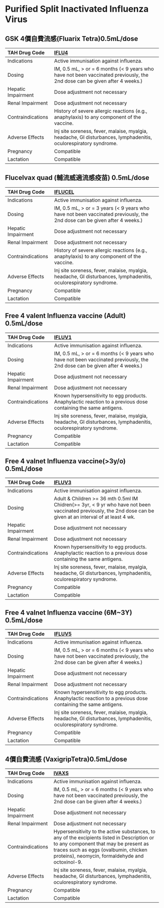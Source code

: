 # Purified Split Inactivated Influenza Virus

## GSK 4價自費流感(Fluarix Tetra)0.5mL/dose

| TAH Drug Code      | [**IFLU4**](https://www.tahsda.org.tw/drugs/hissearch.php?drug_code=IFLU4)                                                |
|:-------------------|:--------------------------------------------------------------------------------------------------------------------------|
| Indications        | Active immunisation against influenza.                                                                                    |
| Dosing             | IM, 0.5 mL, > or = 6 months (< 9 years who have not been vaccinated previously, the 2nd dose can be given after 4 weeks.) |
| Hepatic Impairment | Dose adjustment not necessary                                                                                             |
| Renal Impairment   | Dose adjustment not necessary                                                                                             |
| Contraindications  | History of severe allergic reactions (e.g., anaphylaxis) to any component of the vaccine.                                 |
| Adverse Effects    | Inj site soreness, fever, malaise, myalgia, headache, GI disturbances, lymphadenitis, oculorespiratory syndrome.          |
| Pregnancy          | Compatible                                                                                                                |
| Lactation          | Compatible                                                                                                                |

## Flucelvax quad (輔流威適流感疫苗) 0.5mL/dose

| TAH Drug Code      | [**IFLUCEL**](https://www.tahsda.org.tw/drugs/hissearch.php?drug_code=IFLUCEL)                                           |
|:-------------------|:-------------------------------------------------------------------------------------------------------------------------|
| Indications        | Active immunisation against influenza.                                                                                   |
| Dosing             | IM, 0.5 mL, > or = 3 years (< 9 years who have not been vaccinated previously, the 2nd dose can be given after 4 weeks.) |
| Hepatic Impairment | Dose adjustment not necessary                                                                                            |
| Renal Impairment   | Dose adjustment not necessary                                                                                            |
| Contraindications  | History of severe allergic reactions (e.g., anaphylaxis) to any component of the vaccine.                                |
| Adverse Effects    | Inj site soreness, fever, malaise, myalgia, headache, GI disturbances, lymphadenitis, oculorespiratory syndrome.         |
| Pregnancy          | Compatible                                                                                                               |
| Lactation          | Compatible                                                                                                               |

## Free 4 valent Influenza vaccine (Adult) 0.5mL/dose

| TAH Drug Code      | [**IFLUV1**](https://www.tahsda.org.tw/drugs/hissearch.php?drug_code=IFLUV1)                                              |
|:-------------------|:--------------------------------------------------------------------------------------------------------------------------|
| Indications        | Active immunisation against influenza.                                                                                    |
| Dosing             | IM, 0.5 mL, > or = 6 months (< 9 years who have not been vaccinated previously, the 2nd dose can be given after 4 weeks.) |
| Hepatic Impairment | Dose adjustment not necessary                                                                                             |
| Renal Impairment   | Dose adjustment not necessary                                                                                             |
| Contraindications  | Known hypersensitivity to egg products. Anaphylactic reaction to a previous dose containing the same antigens.            |
| Adverse Effects    | Inj site soreness, fever, malaise, myalgia, headache, GI disturbances, lymphadenitis, oculorespiratory syndrome.          |
| Pregnancy          | Compatible                                                                                                                |
| Lactation          | Compatible                                                                                                                |

## Free 4 valnet Influenza vaccine(>3y/o) 0.5mL/dose

| TAH Drug Code      | [**IFLUV3**](https://www.tahsda.org.tw/drugs/hissearch.php?drug_code=IFLUV3)                                                                                   |
|:-------------------|:---------------------------------------------------------------------------------------------------------------------------------------------------------------|
| Indications        | Active immunisation against influenza.                                                                                                                         |
| Dosing             | Adult & Children >= 36 mth 0.5ml IM Chidren(>= 3yr, < 9 yr who have not been vaccinated previously, the 2nd dose can be given at an interval of at least 4 wk. |
| Hepatic Impairment | Dose adjustment not necessary                                                                                                                                  |
| Renal Impairment   | Dose adjustment not necessary                                                                                                                                  |
| Contraindications  | Known hypersensitivity to egg products. Anaphylactic reaction to a previous dose containing the same antigens.                                                 |
| Adverse Effects    | Inj site soreness, fever, malaise, myalgia, headache, GI disturbances, lymphadenitis, oculorespiratory syndrome.                                               |
| Pregnancy          | Compatible                                                                                                                                                     |
| Lactation          | Compatible                                                                                                                                                     |

## Free 4 valnet Influenza vaccine (6M~3Y) 0.5mL/dose

| TAH Drug Code      | [**IFLUV5**](https://www.tahsda.org.tw/drugs/hissearch.php?drug_code=IFLUV5)                                              |
|:-------------------|:--------------------------------------------------------------------------------------------------------------------------|
| Indications        | Active immunisation against influenza.                                                                                    |
| Dosing             | IM, 0.5 mL, > or = 6 months (< 9 years who have not been vaccinated previously, the 2nd dose can be given after 4 weeks.) |
| Hepatic Impairment | Dose adjustment not necessary                                                                                             |
| Renal Impairment   | Dose adjustment not necessary                                                                                             |
| Contraindications  | Known hypersensitivity to egg products. Anaphylactic reaction to a previous dose containing the same antigens.            |
| Adverse Effects    | Inj site soreness, fever, malaise, myalgia, headache, GI disturbances, lymphadenitis, oculorespiratory syndrome.          |
| Pregnancy          | Compatible                                                                                                                |
| Lactation          | Compatible                                                                                                                |

## 4價自費流感 (VaxigripTetra)0.5mL/dose

| TAH Drug Code      | [**IVAXS**](https://www.tahsda.org.tw/drugs/hissearch.php?drug_code=IVAXS)                                                                                                                                                      |
|:-------------------|:--------------------------------------------------------------------------------------------------------------------------------------------------------------------------------------------------------------------------------|
| Indications        | Active immunisation against influenza.                                                                                                                                                                                          |
| Dosing             | IM, 0.5 mL, > or = 6 months (< 9 years who have not been vaccinated previously, the 2nd dose can be given after 4 weeks.)                                                                                                       |
| Hepatic Impairment | Dose adjustment not necessary                                                                                                                                                                                                   |
| Renal Impairment   | Dose adjustment not necessary                                                                                                                                                                                                   |
| Contraindications  | Hypersensitivity to the active substances, to any of the excipients listed in Description or to any component that may be present as traces such as eggs (ovalbumin, chicken proteins), neomycin, formaldehyde and octoxinol-9. |
| Adverse Effects    | Inj site soreness, fever, malaise, myalgia, headache, GI disturbances, lymphadenitis, oculorespiratory syndrome.                                                                                                                |
| Pregnancy          | Compatible                                                                                                                                                                                                                      |
| Lactation          | Compatible                                                                                                                                                                                                                      |


